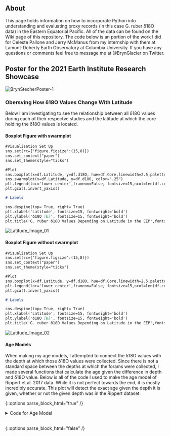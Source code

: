 ## About

This page holds information on how to incorporate Python into understanding and evaluating proxy records (in this case G. ruber δ18O data) in the Eastern Equatorial Pacific. All of the data can be found on the Wiki page of this repository. The code below is an portion of the work I did for Celeste Pallone and Jerry McManus from my internship with them at Lamont-Doherty Earth Observatory at Columbia University. If you have any questions or comments feel free to message me at @BrynGlacier on Twitter. 

## Poster for the 2021 Earth Institute Research Showcase

![BrynStecherPoster-1](https://user-images.githubusercontent.com/71152705/125997845-2afb85be-8d8f-415f-abfc-697f54bdf44b.png)

### Obersving How δ18O Values Change With Latitude
Below I am investigating to see the relationship between all δ18O values during each of their respectve studies and the latitude at which the core holding the δ18O values is located. 
#### Boxplot Figure with swarmplot


```markdown
#Visualization Set Up
sns.set(rc={'figure.figsize':(15,8)})
sns.set_context("paper")
sns.set_theme(style="ticks")

#Plot
sns.boxplot(x=df.Latitude, y=df.d18O, hue=df.Core,linewidth=2.5,palette = 'coolwarm', dodge=False)
sns.swarmplot(x=df.Latitude, y=df.d18O, color=".25")
plt.legend(loc='lower center',frameon=False, fontsize=15,ncol=len(df.columns),bbox_to_anchor=(.5, -0.3))
plt.gca().invert_yaxis()

# Labels

sns.despine(top= True, right= True)
plt.xlabel('Latitude', fontsize=15, fontweight='bold') 
plt.ylabel('δ18O [‰]', fontsize=15, fontweight='bold')
plt.title('G. ruber δ18O Values Depending on Latitude in the EEP',fontsize=20, fontweight='bold')
```
![Latitude_Image_01](https://user-images.githubusercontent.com/71152705/125203094-eaceb180-e244-11eb-9ce0-ba0c5b9b4fa3.png)

#### Boxplot Figure without swarmplot
```markdown
#Visualization Set Up
sns.set(rc={'figure.figsize':(15,8)})
sns.set_context("paper")
sns.set_theme(style="ticks")

#Plot
sns.boxplot(x=df.Latitude, y=df.d18O, hue=df.Core,linewidth=2.5,palette = 'coolwarm', dodge=False)
plt.legend(loc='lower center',frameon=False, fontsize=15,ncol=len(df.columns),bbox_to_anchor=(.5, -0.3))
plt.gca().invert_yaxis()

# Labels

sns.despine(top= True, right= True)
plt.xlabel('Latitude', fontsize=15, fontweight='bold') 
plt.ylabel('δ18O [‰]', fontsize=15, fontweight='bold')
plt.title('G. ruber δ18O Values Depending on Latitude in the EEP',fontsize=20, fontweight='bold')
```
![Latitude_Image_02](https://user-images.githubusercontent.com/71152705/125203147-4dc04880-e245-11eb-9851-b256ceee9a56.png)

#### Age Models 
When making my age models, I attempted to connect the δ18O values with the depth at which those δ18O values were collected. Since there is not a standard space between the depths at which the forams were collected, I made several functions that calculate the age given the difference in depth and δ18O value. Below is all of the code I used to make the age model of Rippert et al. 2017 data. While it is not perfect towards the end, it is mostly incredibly accurate. This plot will detect the exact age given the depth it is given, whether or not the given depth was in the Rippert dataset. 

{::options parse_block_html="true" /}

<details>
  <summary markdown="span">Code for Age Model</summary>
  
  ```python
	# Depth - m
	# Age - ky BP
	# d18O - [per mil PDB] G.hexagonus

	df = pd.read_excel('odp1240age.xlsx') #download data 
	df.head()

	#find difference in depths for each sample collected
	d = df.CoreDepth
	XValNew = []
	for i in range(1, len(d)):
		XValNew.append(d[i]-d[i-1])

	#find difference in age for each sample collected
	y = df.Age
	YValNew = []
	for i in range(1, len(y)):
		YValNew.append(y[i]-y[i-1])

	#calculate slope
	Slope = np.divide(YValNew,XValNew)

	#finding y-intercept 
	B=[]
	for i in range(len(Slope)):
		B.append(y[i] - (Slope[i] * d[i]))

	n = [] #age this program is finding 

	i = np.arange(0.01, 30, 0.01) #depth of the Rippert et al. 2017 sample
		
		def n(i):
    if (0.01<=i<=0.25): 
        return Slope[0]*i + B[0]
    elif (0.25<i<=0.77):
        return Slope[1]*i + B[1]
    elif (0.77<i<=1.17):
        return Slope[2]*i + B[2]
    elif (1.17<i<=1.38):
        return Slope[3]*i + B[3]
    elif (1.38<i<=1.51):
        return Slope[4]*i + B[4]
    elif (1.51<i<=1.75):
        return Slope[5]*i + B[5]
    elif (1.75<i<=2.23):
        return Slope[6]*i + B[6]
    elif(2.23<i<=2.31):
        return Slope[7]*i + B[7]
    elif(2.31<i<=2.63):
        return Slope[8]*i + B[8]
    elif(2.63<i<=2.91):
        return Slope[9]*i + B[9]
    elif(2.91<i<=3.18):
        return Slope[10]*i + B[10]
    elif(3.18<i<=3.5):
        return Slope[11]*i + B[11]
    elif(3.5<i<=3.62):
        return Slope[12]*i + B[12]
    elif(3.62<i<=4.42):
        return Slope[13]*i + B[13]
    elif(4.42<i<=4.86):
        return Slope[14]*i + B[14]
    elif(4.86<i<=5.16):
        return Slope[15]*i + B[15]
    elif(5.16<i<=5.65):
        return Slope[16]*i + B[16]
    elif(5.65<i<=6.43):
        return Slope[17]*i + B[17] 
    elif(6.43<i<=7.59):
        return Slope[18]*i + B[18]
    elif(7.59<i<=9.81):
        return Slope[19]*i + B[19]
    elif(9.81<i<=10.21):
        return Slope[20]*i + B[20]
    elif(10.21<i<=10.91):
        return Slope[21]*i + B[21]
    elif(10.91<i<=11.39):
        return Slope[22]*i + B[22]
    elif(11.39<i<=12.71):
        return Slope[23]*i + B[23]
    elif(12.71<i<=13.74):
        return Slope[24]*i + B[24]
    elif(13.74<i<=14.09):
        return Slope[25]*i + B[25] 
    elif(14.09<i<=14.89):
        return Slope[26]*i + B[26]
    elif(14.89<i<=17.35):
        return Slope[27]*i + B[27]
    elif(17.35<i<=18.53):
        return Slope[28]*i + B[28]
    elif(18.53<i<=18.94):
        return Slope[29]*i + B[29]
    elif(18.94<i<=20.63):
        return Slope[30]*i + B[30]
    elif(20.63<i<=22.02):
        return Slope[31]*i + B[31]
    elif(22.02<i<=22.86):
        return Slope[32]*i + B[32]
    elif(22.86<i<=24.44):
        return Slope[33]*i + B[33]
    elif(24.44<i<=24.92):
        return Slope[34]*i + B[34]
    elif(24.92<i<=27.08):
        return Slope[35]*i + B[35]
    elif(27.08<i<=27.75):
        return Slope[36]*i + B[36]
    elif(27.75<i<=28.64):
        return Slope[37]*i + B[37]
    elif(28.64<i<=29.39):
        return Slope[38]*i + B[38]
	
	#Plot the function above
	#Visualization Set Up
sns.set(rc={'figure.figsize':(11.7,8.27)})
sns.set_context("paper")
sns.set_theme(style="ticks")
# Declaring the points for first line plot
X1 = df.CoreDepth
Y1 = df.Age #real age
#Plot
plt.plot(X1, Y1, label = "Age (Real)", linewidth=10) 
plt.plot(i, list(map(n, i)), linewidth=3, label = "Age (Calculated)") 
plt.xticks(fontsize=15) 
plt.yticks(fontsize=15) 
#Label
sns.despine(top= True, right= True)
plt.xlabel('Depth (m)', fontsize=15, fontweight='bold') 
plt.ylabel('Age (kyr BP)', fontsize=15, fontweight='bold')
plt.legend(loc='upper left', frameon=False, fontsize=15)
plt.title(' Age Model Comparison (Real Age vs. Calculated Age Model)', fontsize=20, fontweight='bold') 
plt.show()
  
  ```
	![Age_Model](https://user-images.githubusercontent.com/71152705/125204123-9f6ad200-e249-11eb-913b-b0e0666fe623.png)

</details>
<br/>

{::options parse_block_html="false" /}
